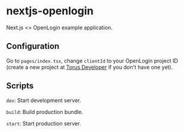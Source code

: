 # nextjs-openlogin

Next.js <> OpenLogin example application.

## Configuration

Go to `pages/index.tsx`, change `clientId` to your OpenLogin project ID (create a new project at [Torus Developer](https://developer.tor.us) if you don't have one yet).

## Scripts

`dev`: Start development server.

`build`: Build production bundle.

`start`: Start production server.
